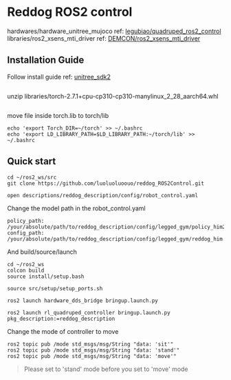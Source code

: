 # Reddog ROS2 control
hardwares/hardware_unitree_mujoco ref: [legubiao/quadruped_ros2_control](https://github.com/legubiao/quadruped_ros2_control/tree/main/hardwares/hardware_unitree_mujoco)
libraries/ros2_xsens_mti_driver ref: [DEMCON/ros2_xsens_mti_driver](https://github.com/DEMCON/ros2_xsens_mti_driver)

## Installation Guide
Follow install guide ref: [unitree_sdk2](https://github.com/unitreerobotics/unitree_sdk2)
```
```
unzip libraries/torch-2.7.1+cpu-cp310-cp310-manylinux_2_28_aarch64.whl 
```
```
move file inside torch.lib to torch/lib
```
echo 'export Torch_DIR=~/torch' >> ~/.bashrc
echo 'export LD_LIBRARY_PATH=$LD_LIBRARY_PATH:~/torch/lib' >> ~/.bashrc
```
## Quick start
```
cd ~/ros2_ws/src
git clone https://github.com/luoluoluoouo/reddog_ROS2Control.git
```
```
open descriptions/reddog_description/config/robot_control.yaml
```
Change the model path in the robot_control.yaml
```
policy_path: /your/absolute/path/to/reddog_description/config/legged_gym/policy_him2.pt
config_path: /your/absolute/path/to/reddog_description/config/legged_gym/reddog_him.yaml
```

And build/source/launch
```
cd ~/ros2_ws
colcon build
source install/setup.bash
```

```
source src/setup/setup_ports.sh

ros2 launch hardware_dds_bridge bringup.launch.py 

ros2 launch rl_quadruped_controller bringup.launch.py pkg_description:=reddog_description
```

Change the mode of controller to move
```
ros2 topic pub /mode std_msgs/msg/String "data: 'sit'"
ros2 topic pub /mode std_msgs/msg/String "data: 'stand'"
ros2 topic pub /mode std_msgs/msg/String "data: 'move'"
```
> Please set to 'stand' mode before you set to 'move' mode

